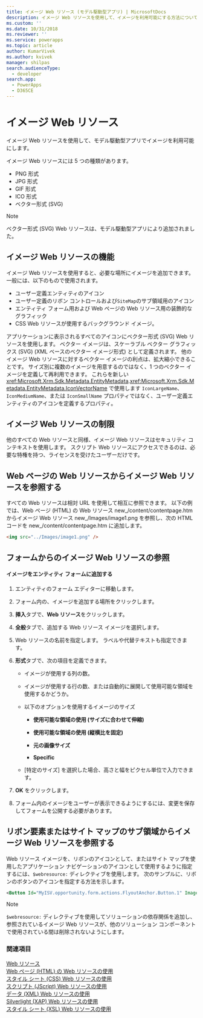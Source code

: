 ```yaml
---
title: イメージ Web リソース (モデル駆動型アプリ) | MicrosoftDocs
description: イメージ Web リソースを使用して、イメージを利用可能にする方法について説明します。
ms.custom: ''
ms.date: 10/31/2018
ms.reviewer: ''
ms.service: powerapps
ms.topic: article
author: KumarVivek
ms.author: kvivek
manager: shilpas
search.audienceType:
  - developer
search.app:
  - PowerApps
  - D365CE
---
```

# <a name="image-web-resources"></a>イメージ Web リソース

<!-- https://docs.microsoft.com/en-us/dynamics365/customer-engagement/developer/image-web-resources -->

イメージ Web リソースを使用して、モデル駆動型アプリでイメージを利用可能にします。  

イメージ Web リソースには 5 つの種類があります。 
* PNG 形式
* JPG 形式
* GIF 形式
* ICO 形式
* ベクター形式 (SVG)

> [!NOTE]
> ベクター形式 (SVG) Web リソースは、モデル駆動型アプリにより追加されました。

  
<a name="BKMK_Capabilities"></a>   
## <a name="capabilities-of-image-web-resources"></a>イメージ Web リソースの機能  
 イメージ Web リソースを使用すると、必要な場所にイメージを追加できます。 一般には、以下のもので使用されます。  
  
- ユーザー定義エンティティのアイコン  
- ユーザー定義のリボン コントロールおよび`SiteMap`のサブ領域用のアイコン  
- エンティティ フォーム用および Web ページの Web リソース用の装飾的なグラフィック  
- CSS Web リソースが使用するバックグラウンド イメージ。  

アプリケーションに表示されるすべてのアイコンにベクター形式 (SVG) Web リソースを使用します。 ベクター イメージは、スケーラブル ベクター グラフィックス (SVG) (XML ベースのベクター イメージ形式) として定義されます。 他のイメージ Web リソースに対するベクター イメージの利点は、拡大縮小できることです。 サイズ別に複数のイメージを用意するのではなく、1 つのベクター イメージを定義して再利用できます。 これらを新しい <xref:Microsoft.Xrm.Sdk.Metadata.EntityMetadata>.<xref:Microsoft.Xrm.Sdk.Metadata.EntityMetadata.IconVectorName> で使用します `IconLargeName`、`IconMediumName`、または `IconSmallName` プロパティではなく、ユーザー定義エンティティのアイコンを定義するプロパティ。
  
<a name="BKMK_Limitations"></a>   
## <a name="limitations-of-image-web-resources"></a>イメージ Web リソースの制限  
 他のすべての Web リソースと同様、イメージ Web リソースはセキュリティ コンテキストを使用します。 スクリプト Web リソースにアクセスできるのは、必要な特権を持つ、ライセンスを受けたユーザーだけです。  
 
  
<a name="BKMK_ReferenceFromWebPageWebResource"></a>   
## <a name="reference-an-image-web-resource-from-a-webpage-web-resource"></a>Web ページの Web リソースからイメージ Web リソースを参照する  
 すべての Web リソースは相対 URL を使用して相互に参照できます。 以下の例では、Web ページ (HTML) の Web リソース new_/content/contentpage.htm からイメージ Web リソース new_/Images/image1.png を参照し、次の HTML コードを new_/content/contentpage.htm に追加します。  
  
```html  
<img src="../Images/image1.png" />  
```  
  
<a name="BKMK_ReferenceFromForm"></a>   
## <a name="reference-an-image-web-resource-from-a--form"></a> フォームからのイメージ Web リソースの参照  
  
#### <a name="add-an-image-to-an-entity-form"></a>イメージをエンティティ フォームに追加する  
  
1.  エンティティのフォーム エディターに移動します。  
  
2.  フォーム内の、イメージを追加する場所をクリックします。  
  
3.  **挿入**タブで、**Web リソース**をクリックします。  
  
4.  **全般**タブで、追加する Web リソース イメージを選択します。  
  
5.  Web リソースの名前を指定します。 ラベルや代替テキストも指定できます。  
  
6.  **形式**タブで、次の項目を定義できます。  
  
    -   イメージが使用する列の数。  
  
    -   イメージが使用する行の数、または自動的に展開して使用可能な領域を使用するかどうか。  
  
    -   以下のオプションを使用するイメージのサイズ  
  
        - **使用可能な領域の使用 (サイズに合わせて伸縮)**  
  
        - **使用可能な領域の使用 (縦横比を固定)**  
  
        - **元の画像サイズ**  
  
        - **Specific**  
  
    -   [特定のサイズ] を選択した場合、高さと幅をピクセル単位で入力できます。  
  
7.  **OK** をクリックします。  
  
8.  フォーム内のイメージをユーザーが表示できるようにするには、変更を保存してフォームを公開する必要があります。  
  
<a name="BKMK_ReferenceWithWebResourcedirective"></a>   
## <a name="reference-an-image-web-resource-from-a-ribbon-element-or-from-the-site-map-subarea"></a>リボン要素またはサイト マップのサブ領域からイメージ Web リソースを参照する  
 Web リソース イメージを、リボンのアイコンとして、またはサイト マップを使用したアプリケーション ナビゲーションのアイコンとして使用するように指定するには、`$webresource:` ディレクティブを使用します。 次のサンプルに、リボンのボタンのアイコンを指定する方法を示します。  
  
```xml  
<Button Id="MyISV.opportunity.form.actions.FlyoutAnchor.Button.1" Image16by16="$webresource:new_/icons/oneIcon16.png" Image32by32="$webresource:new_/icons/oneIcon32.png"/>  
```  
  
> [!NOTE]
>  `$webresource:` ディレクティブを使用してソリューションの依存関係を追加し、参照されているイメージ Web リソースが、他のソリューション コンポーネントで使用されている間は削除されないようにします。  
  
### <a name="see-also"></a>関連項目  
 [Web リソース](web-resources.md)   
 [Web ページ (HTML) の Web リソースの使用](webpage-html-web-resources.md)   
 [スタイル シート (CSS) Web リソースの使用](css-web-resources.md)   
 [スクリプト (JScript) Web リソースの使用](script-jscript-web-resources.md)   
 [データ (XML) Web リソースの使用](data-xml-web-resources.md)   
 [Silverlight (XAP) Web リソースの使用](/dynamics365/customer-engagement/developer/silverlight-xap-web-resources)  
 [スタイル シート (XSL) Web リソースの使用](stylesheet-xsl-web-resources.md)
